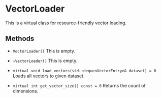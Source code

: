 # VectorLoader

This is a virtual class for resource-friendly vector loading.

## Methods

* ```VectorLoader()``` This is empty.
* ```~VectorLoader()``` This is empty.

* ```virtual void load_vectors(std::deque<VectorEntry>& dataset) = 0``` Loads all vectors to given dataset.
* ```virtual int get_vector_size() const = 0``` Returns the count of dimensions.
